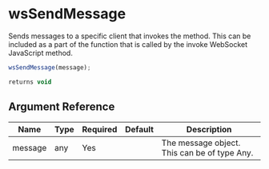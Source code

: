 # wsSendMessage

 Sends messages to a specific client that invokes the method. This can be included as a part of the function that is called by the invoke WebSocket JavaScript method.

```javascript
wsSendMessage(message);
```

```javascript
returns void
```

## Argument Reference

| Name | Type | Required | Default | Description |
| --- | --- | --- | --- | --- |
| message | any | Yes |  | The message object. This can be of type Any. |
